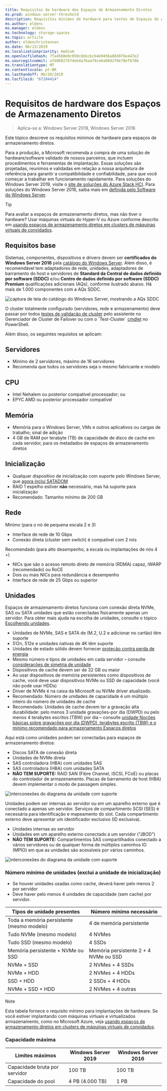 ```yaml
---
title: Requisitos de hardware dos Espaços de Armazenamento Diretos
ms.prod: windows-server-threshold
description: Requisitos mínimos de hardware para testes de Espaços de Armazenamento Diretos.
ms.author: eldenc
ms.manager: eldenc
ms.technology: storage-spaces
ms.topic: article
author: eldenchristensen
ms.date: 06/13/2019
ms.localizationpriority: medium
ms.openlocfilehash: 7fa4560e0c050c8decbcb4e9456a884976e447e2
ms.sourcegitcommit: afb0602767de64a76aaf9ce6a60d2f0e78efb78b
ms.translationtype: MT
ms.contentlocale: pt-BR
ms.lasthandoff: 06/20/2019
ms.locfileid: "67284414"
---
```

# <a name="storage-spaces-direct-hardware-requirements"></a>Requisitos de hardware dos Espaços de Armazenamento Diretos

> Aplica-se a: Windows Server 2019, Windows Server 2016

Este tópico descreve os requisitos mínimos de hardware para espaços de armazenamento diretos.

Para a produção, a Microsoft recomenda a compra de uma solução de hardware/software validado de nossos parceiros, que incluem procedimentos e ferramentas de implantação. Essas soluções são projetadas, reunimos e validadas em relação a nossa arquitetura de referência para garantir a compatibilidade e confiabilidade, para que você começar a trabalhar em funcionamento rapidamente. Para soluções do Windows Server 2019, visite o [site de soluções do Azure Stack HCI](https://azure.microsoft.com/overview/azure-stack/hci). Para soluções do Windows Server 2016, saiba mais em [definida pelo Software do Windows Server](https://microsoft.com/wssd).

   > [!TIP]
   > Para avaliar a espaços de armazenamento diretos, mas não tiver o hardware? Usar máquinas virtuais do Hyper-V ou Azure conforme descrito em [usando espaços de armazenamento diretos em clusters de máquinas virtuais de convidados](storage-spaces-direct-in-vm.md).

## <a name="base-requirements"></a>Requisitos base

Sistemas, componentes, dispositivos e drivers devem ser **certificados do Windows Server 2016** pela [catálogo do Windows Server](https://www.windowsservercatalog.com). Além disso, é recomendável tem adaptadores de rede, unidades, adaptadores de barramento do host e servidores de **Standard da Central de dados definido por software (SDDC)** e/ou **Centro de dados definido por software (SDDC) Premium** qualificações adicionais (AQs), conforme ilustrado abaixo. Há mais de 1.000 componentes com a AQs SDDC.

![captura de tela do catálogo do Windows Server, mostrando a AQs SDDC](media/hardware-requirements/sddc-aqs.png)

O cluster totalmente configurado (servidores, rede e armazenamento) deve passar por todos [testes de validação de cluster](https://technet.microsoft.com/library/cc732035(v=ws.10).aspx) pelo assistente no Gerenciador de Cluster de Failover ou com o `Test-Cluster` [cmdlet](https://docs.microsoft.com/powershell/module/failoverclusters/test-cluster?view=win10-ps) no PowerShell.

Além disso, os seguintes requisitos se aplicam:

## <a name="servers"></a>Servidores

- Mínimo de 2 servidores, máximo de 16 servidores
- Recomenda que todos os servidores seja o mesmo fabricante e modelo

## <a name="cpu"></a>CPU

- Intel Nehalem ou posterior compatível processador; ou
- EPYC AMD ou posterior processador compatível

## <a name="memory"></a>Memória

- Memória para o Windows Server, VMs e outros aplicativos ou cargas de trabalho; sinal de adição
- 4 GB de RAM por terabyte (TB) de capacidade de disco de cache em cada servidor, para os metadados de espaços de armazenamento diretos

## <a name="boot"></a>Inicialização

- Qualquer dispositivo de inicialização com suporte pelo Windows Server, que [agora inclui SATADOM](https://cloudblogs.microsoft.com/windowsserver/2017/08/30/announcing-support-for-satadom-boot-drives-in-windows-server-2016/)
- RAID 1 espelho estiver **não** necessário, mas há suporte para inicialização
- Recomendado: Tamanho mínimo de 200 GB

## <a name="networking"></a>Rede

Mínimo (para o nó de pequena escala 2 e 3)
- Interface de rede de 10 Gbps
- Conexão direta (cluster sem switch) é compatível com 2 nós

Recomendado (para alto desempenho, a escala ou implantações de nós 4 +)
- NICs que são o acesso remoto direto de memória (RDMA) capaz, iWARP (recomendado) ou RoCE
- Dois ou mais NICs para redundância e desempenho
- Interface de rede de 25 Gbps ou superior

## <a name="drives"></a>Unidades

Espaços de armazenamento diretos funciona com conexão direta NVMe, SAS ou SATA unidades que estão conectadas fisicamente apenas um servidor. Para obter mais ajuda na escolha de unidades, consulte o tópico [Escolhendo unidades](choosing-drives.md).

- Unidades de NVMe, SAS e SATA de (M.2, U.2 e adicionar no cartão) têm suporte
- 512n, 512e e unidades nativas de 4K têm suporte
- Unidades de estado sólido devem fornecer [proteção contra perda de energia](https://blogs.technet.microsoft.com/filecab/2016/11/18/dont-do-it-consumer-ssd/)
- Mesmo número e tipos de unidades em cada servidor – consulte [considerações de simetria de unidade](drive-symmetry-considerations.md)
- Dispositivos de cache devem ser de 32 GB ou maior
- Ao usar dispositivos de memória persistentes como dispositivos de cache, você deve usar dispositivos NVMe ou SSD de capacidade (você não pode usar HDDs)
- Driver de NVMe é na caixa da Microsoft ou NVMe driver atualizado.
- Recomendado: Número de unidades de capacidade é um múltiplo inteiro do número de unidades de cache
- Recomendado: Unidades de cache devem ter a gravação alta durabilidade: pelo menos 3 unidade gravações-por dia (DWPD) ou pelo menos 4 terabytes escritos (TBW) por dia – consulte [unidade Noções básicas sobre gravações por dia (DWPD), terabytes escrito (TBW) e o mínimo recomendado para armazenamento Espaços diretos](https://blogs.technet.microsoft.com/filecab/2017/08/11/understanding-dwpd-tbw/)

Aqui está como unidades podem ser conectadas para espaços de armazenamento diretos:

- Discos SATA de conexão direta
- Unidades de NVMe direta
- SAS controladora (HBA) com unidades SAS
- SAS controladora (HBA) com unidades SATA
- **NÃO TEM SUPORTE:** RAID SAN (Fibre Channel, iSCSI, FCoE) ou placas do controlador de armazenamento. Placas de barramento de host (HBA) devem implementar o modo de passagem simples.

![interconexões do diagrama da unidade com suporte](media/hardware-requirements/drive-interconnect-support-1.png)

Unidades podem ser internas ao servidor ou em um aparelho externo que é conectado a apenas um servidor. Serviços de compartimento SCSI (SES) é necessária para identificação e mapeamento do slot. Cada compartimento externo deve apresentar um identificador exclusivo (ID exclusiva).

- Unidades internas ao servidor
- Unidades em um aparelho externo conectado a um servidor ("JBOD")
- **NÃO TEM SUPORTE:** Compartimentos SAS compartilhados conectado a vários servidores ou de qualquer forma de múltiplos caminhos IO (MPIO) em que as unidades são acessíveis por vários caminhos.

![interconexões do diagrama da unidade com suporte](media/hardware-requirements/drive-interconnect-support-2.png)

### <a name="minimum-number-of-drives-excludes-boot-drive"></a>Número mínimo de unidades (exclui a unidade de inicialização)

- Se houver unidades usadas como cache, deverá haver pelo menos 2 por servidor
- Deve haver pelo menos 4 unidades de capacidade (sem cache) por servidor.

| Tipos de unidade presentes   | Número mínimo necessário |
|-----------------------|-------------------------|
| Toda a memória persistente (mesmo modelo) | 4 de memória persistente |
| Tudo NVMe (mesmo modelo) | 4 NVMes                  |
| Tudo SSD (mesmo modelo)  | 4 SSDs                   |
| Memória persistente + NVMe ou SSD | Memória persistente 2 + 4 NVMe ou SSD |
| NVMe + SSD            | 2 NVMes + 4 SSDs          |
| NVMe + HDD            | 2 NVMes + 4 HDDs          |
| SSD + HDD             | 2 SSDs + 4 HDDs           |
| NVMe + SSD + HDD      | 2 NVMes + 4 outras       |

   >[!NOTE]
   > Esta tabela fornece o requisito mínimo para implantações de hardware. Se você estiver implantando com máquinas virtuais e virtualizados armazenamento, como no Microsoft Azure, veja [usando espaços de armazenamento diretos em clusters de máquinas virtuais de convidados](storage-spaces-direct-in-vm.md).

### <a name="maximum-capacity"></a>Capacidade máxima

| Limites máximos                | Windows Server 2019  | Windows Server 2016  |
| ---                     | ---------            | ---------            |
| Capacidade bruta por servidor | 100 TB               | 100 TB               |
| Capacidade do pool           | 4 PB (4.000 TB)      | 1 PB                 |
